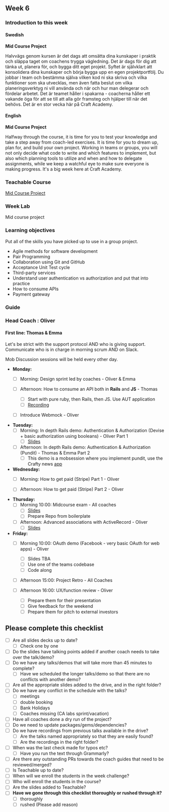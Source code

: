 ## Week 6
### Introduction to this week

#### Swedish
**Mid Course Project**

Halvvägs genom kursen är det dags att omsätta dina kunskaper i praktik och släppa taget om coachens trygga vägledning. Det är dags för dig att tänka ut, planera för, och bygga ditt eget projekt. Syftet är självklart att konsolidera dina kunskaper och börja bygga upp en egen projektportfölj. Du jobbar i team och bestämma själva vilken kod ni ska skriva och vilka funktioner som ska utvecklas, men även fatta beslut om vilka planeringsverktyg ni vill använda och när och hur man delegerar och fördelar arbetet. Det är teamet håller i spakarna - coacherna håller ett vakande öga för att se till att alla gör framsteg och hjälper till när det behövs. Det är en stor vecka här på Craft Academy.

#### English
**Mid Course Project**

Halfway through the course, it is time for you to test your knowledge and take a step away from coach-led exercises. It is time for you to dream up, plan for, and build your own project. Working in teams or groups, you will not only decide what code to write and which features to implement, but also which planning tools to utilize and when and how to delegate assignments, while we keep a watchful eye to make sure everyone is making progress. It's a big week here at Craft Academy.

### Teachable Course
[Mid Course Project](https://learn.craftacademy.co/admin/courses/728171/information)

### Week Lab
Mid course project

### Learning objectives
Put all of the skills you have picked up to use in a group project.

- Agile methods for software development
- Pair Programming
- Collaboration using Git and GitHub
- Acceptance Unit Test cycle
- Third-party services
- Understand user authentication vs authorization and put that into practice
- How to consume APIs
- Payment gateway

### Guide

### Head Coach : Oliver
#### First line: Thomas & Emma
Let's be strict with the support protocol AND who is giving support. Communicate who is in charge in morning scrum AND on Slack.

Mob Discussion sessions will be held every other day.

- **Monday:** 
  - [ ] Morning: Design sprint led by coaches - Oliver & Emma
  
  - [ ] Afternoon: How to consume an API both in **Rails** and **JS** - Thomas
    - [ ] Start with pure ruby, then Rails, then JS. Use AUT application
    - [ ] [Recording](https://drive.google.com/drive/folders/1cCLOCR5QDtL3rKGq3rs-UOxUDdfmN1_5)

  - [ ] Introduce Webmock - Oliver

- **Tuesday:**
  - [ ] Morning: In depth Rails demo: Authentication & Authorization (Devise + basic authorization using booleans) - Oliver Part 1 
    - [ ] [Slides](https://docs.google.com/presentation/d/1acMDXIGQ6dr7wfetxtCApoA7LMmwfA2LSjj8Sufyjro/edit#slide=id.g1dfd44e8c5_0_0)
    
  - [ ] Afternoon: In depth Rails demo: Authentication & Authorization (Pundit) - Thomas & Emma Part 2
    - [ ] This demo is a mobsession where you implement pundit, use the Crafty news [app](https://github.com/CraftAcademy/crafty_news_august_2020)
  
- **Wednesday:**
  - [ ] Morning: How to get paid (Stripe)  Part 1 - Oliver
  
  - [ ] Afternoon: How to get paid (Stripe) Part 2 - Oliver

- **Thursday:**
  - [ ] Morning 10:00: Midcourse exam - All coaches
    - [ ] [Slides](https://docs.google.com/presentation/d/11QvMiQPakxyPjGzMDbP8p6VxWxJ8Sa-cDm33B7D7-xg/edit?usp=sharing)
    - [ ] Prepare Repo from boilerplate
  
  - [ ] Afternoon: Advanced associations with ActiveRecord - Oliver 
    - [ ] [Slides](https://docs.google.com/presentation/d/1Ibg_P4pL2u81FrNRnHKHpiLhbSkgi-6Y/edit)
 
- **Friday:**
  - [ ] Morning 10:00: OAuth demo (Facebook - very basic OAuth for web apps) - Oliver
    - [ ] Slides TBA
    - [ ] Use one of the teams codebase
    - [ ] Code along
   
  - [ ] Afternoon 15:00: Project Retro - All Coaches
    
  - [ ] Afternoon 16:00: UX/function review - Oliver
     - [ ] Prepare them for their presentation
     - [ ] Give feedback for the weekend
     - [ ] Prepare them for pitch to external investors

## Please complete this checklist
 - [ ] Are all slides decks up to date?
   - [ ] Check one by one
 - [ ] Do the slides have talking points added if another coach needs to take over the talk/demo?
 - [ ] Do we have any talks/demos that will take more than 45 minutes to complete?
	 - [ ] Have we scheduled the longer talks/demo so that there are no conflicts with another demo?
 - [ ] Are all the appropriate slides added to the drive, and in the right folder?
 - [ ] Do we have any conflict in the schedule with the talks?
	 - [ ]  meetings
	 - [ ] double booking
	 - [ ] Bank Holidays
   - [ ] Coaches missing (CA labs sprint/vacation)
- [ ] Have all coaches done a dry run of the project?
- [ ] Do we need to update packages/gems/dependencies?
- [ ] Do we have recordings from previous talks available in the drive?
	- [ ] Are the talks named appropriately so that they are easily found? 
	- [ ] Are the recordings in the right folder?
- [ ] When was the last check made for typos etc?
	- [ ] Have you run the text through Grammarly?
- [ ] Are there any outstanding PRs towards the coach guides that need to be reviewed/merged?
- [ ] Is Teachable up to date?
- [ ] When will we enroll the students in the week challenge?
- [ ] Who will enroll the students in the course?
- [ ] Are the slides added to Teachable?
- [ ] **Have we gone through this checklist thoroughly or rushed through it?**
    - [ ] thoroughly
    - [ ] rushed (Please add reason)
